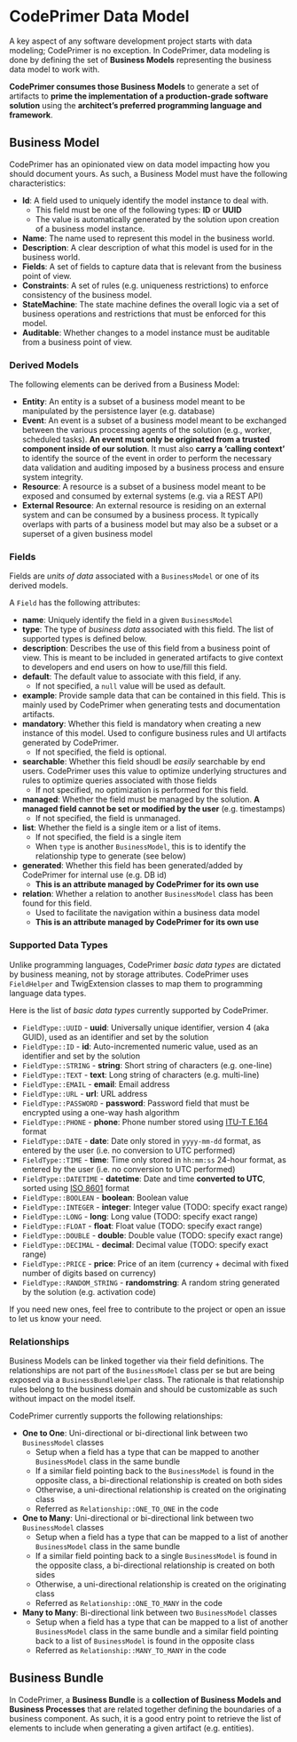 # CodePrimer Data Model
A key aspect of any software development project starts with data modeling; CodePrimer is no exception. 
In CodePrimer, data modeling is done by defining the set of **Business Models** representing the business data model to work with. 

**CodePrimer consumes those Business Models** to generate a set of artifacts to **prime the implementation of a production-grade software solution** using the **architect’s preferred programming language and framework**.

## Business Model
CodePrimer has an opinionated view on data model impacting how you should document yours. As such, a Business Model must have the following characteristics:
- **Id**: A field used to uniquely identify the model instance to deal with. 
  - This field must be one of the following types: **ID** or **UUID**
  - The value is automatically generated by the solution upon creation of a business model instance.
- **Name**: The name used to represent this model in the business world.
- **Description**: A clear description of what this model is used for in the business world.
- **Fields**: A set of fields to capture data that is relevant from the business point of view.
- **Constraints**: A set of rules (e.g. uniqueness restrictions) to enforce consistency of the business model.
- **StateMachine**: The state machine defines the overall logic via a set of business operations and restrictions that must be enforced for this model.
- **Auditable**: Whether changes to a model instance must be auditable from a business point of view.

### Derived Models
The following elements can be derived from a Business Model:
- **Entity**: An entity is a subset of a business model meant to be manipulated by the persistence layer (e.g. database)
- **Event**: An event is a subset of a business model meant to be exchanged between the various processing agents of the solution (e.g., worker, scheduled tasks). **An event must only be originated from a trusted component inside of our solution**. It must also **carry a ‘calling context’** to identify the source of the event in order to perform the necessary data validation and auditing imposed by a business process and ensure system integrity.
- **Resource**: A resource is a subset of a business model meant to be exposed and consumed by external systems (e.g. via a REST API)
- **External Resource**: An external resource is residing on an external system and can be consumed by a business process. It typically overlaps with parts of a business model but may also be a subset or a superset of a given business model

### Fields
Fields are *units of data* associated with a `BusinessModel` or one of its derived models.

A `Field` has the following attributes:
- **name**: Uniquely identify the field in a given `BusinessModel`
- **type**: The type of *business data* associated with this field. The list of supported types is defined below. 
- **description**: Describes the use of this field from a business point of view. This is meant to be included in generated artifacts to give context to developers and end users on how to use/fill this field.
- **default**: The default value to associate with this field, if any. 
  - If not specified, a `null` value will be used as default.
- **example**: Provide sample data that can be contained in this field. This is mainly used by CodePrimer when generating tests and documentation artifacts. 
- **mandatory**: Whether this field is mandatory when creating a new instance of this model. Used to configure business rules and UI artifacts generated by CodePrimer.
  - If not specified, the field is optional.
- **searchable**: Whether this field shoudl be *easily* searchable by end users. CodePrimer uses this value to optimize underlying structures and rules to optimize queries associated with those fields
  - If not specified, no optimization is performed for this field.
- **managed**: Whether the field must be managed by the solution. **A managed field cannot be set or modified by the user** (e.g. timestamps)
  - If not specified, the field is unmanaged.
- **list**: Whether the field is a single item or a list of items.
  - If not specified, the field is a single item
  - When `type` is another `BusinessModel`, this is to identify the relationship type to generate (see below)
- **generated**: Whether this field has been generated/added by CodePrimer for internal use (e.g. DB id)
  - **This is an attribute managed by CodePrimer for its own use**
- **relation**: Whether a relation to another `BusinessModel` class has been found for this field. 
  - Used to facilitate the navigation within a business data model  
  - **This is an attribute managed by CodePrimer for its own use**

### Supported Data Types
Unlike programming languages, CodePrimer *basic data types* are dictated by business meaning, not by storage attributes.
CodePrimer uses `FieldHelper` and TwigExtension classes to map them to programming language data types.

Here is the list of *basic data types* currently supported by CodePrimer. 
- `FieldType::UUID` - **uuid**: Universally unique identifier, version 4 (aka GUID), used as an identifier and set by the solution
- `FieldType::ID` - **id**: Auto-incremented numeric value, used as an identifier and set by the solution
- `FieldType::STRING` - **string**: Short string of characters (e.g. one-line)
- `FieldType::TEXT` - **text**: Long string of characters (e.g. multi-line)
- `FieldType::EMAIL` - **email**: Email address
- `FieldType::URL` - **url**: URL address
- `FieldType::PASSWORD` - **password**: Password field that must be encrypted using a one-way hash algorithm
- `FieldType::PHONE` - **phone**: Phone number stored using [ITU-T E.164](https://en.wikipedia.org/wiki/E.164) format
- `FieldType::DATE` - **date**: Date only stored in `yyyy-mm-dd` format, as entered by the user (i.e. no conversion to UTC performed)
- `FieldType::TIME` - **time**: Time only stored in `hh:mm:ss` 24-hour format, as entered by the user (i.e. no conversion to UTC performed)
- `FieldType::DATETIME` - **datetime**: Date and time **converted to UTC**, sorted using [ISO 8601](https://en.wikipedia.org/wiki/ISO_8601) format
- `FieldType::BOOLEAN` - **boolean**: Boolean value
- `FieldType::INTEGER` - **integer**: Integer value (TODO: specify exact range)
- `FieldType::LONG` - **long**: Long value (TODO: specify exact range)
- `FieldType::FLOAT` - **float**: Float value (TODO: specify exact range)
- `FieldType::DOUBLE` - **double**: Double value (TODO: specify exact range)
- `FieldType::DECIMAL` - **decimal**: Decimal value (TODO: specify exact range)
- `FieldType::PRICE` - **price**: Price of an item (currency + decimal with fixed number of digits based on currency)
- `FieldType::RANDOM_STRING` - **randomstring**: A random string generated by the solution (e.g. activation code)

If you need new ones, feel free to contribute to the project or open an issue to let us know your need.

### Relationships
Business Models can be linked together via their field definitions. The relationships are not part of the `BusinessModel` class per se but are being exposed via a `BusinessBundleHelper` class. The rationale is that relationship rules belong to the business domain and should be customizable as such without impact on the model itself.

CodePrimer currently supports the following relationships:
- **One to One**: Uni-directional or bi-directional link between two `BusinessModel` classes
  - Setup when a field has a type that can be mapped to another `BusinessModel` class in the same bundle
  - If a similar field pointing back to the `BusinessModel` is found in the opposite class, a bi-directional relationship is created on both sides
  - Otherwise, a uni-directional relationship is created on the originating class 
  - Referred as `Relationship::ONE_TO_ONE` in the code  
- **One to Many**: Uni-directional or bi-directional link between two `BusinessModel` classes
  - Setup when a field has a type that can be mapped to a list of another `BusinessModel` class in the same bundle
  - If a similar field pointing back to a single `BusinessModel` is found in the opposite class, a bi-directional relationship is created on both sides
  - Otherwise, a uni-directional relationship is created on the originating class 
  - Referred as `Relationship::ONE_TO_MANY` in the code  
- **Many to Many**: Bi-directional link between two `BusinessModel` classes
  - Setup when a field has a type that can be mapped to a list of another `BusinessModel` class in the same bundle and a similar field pointing back to a list of `BusinessModel` is found in the opposite class
  - Referred as `Relationship::MANY_TO_MANY` in the code  

## Business Bundle
In CodePrimer, a **Business Bundle** is a **collection of Business Models and Business Processes** that are related together defining the boundaries of a business component. As such, it is a good entry point to retrieve the list of elements to include when generating a given artifact (e.g. entities).
